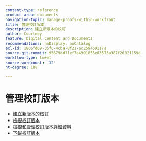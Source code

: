 ```yaml
---
content-type: reference
product-area: documents
navigation-topic: manage-proofs-within-workfront
title: 管理校訂版本
description: 建立新版本的校訂
author: Courtney
feature: Digital Content and Documents
recommendations: noDisplay, noCatalog
exl-id: 1806fd69-35f6-4cba-8f21-ac259469117a
source-git-commit: 95679dd71ef7e4991853e63573a387f26321159d
workflow-type: tm+mt
source-wordcount: '32'
ht-degree: 18%

---
```


# 管理校訂版本

* [建立新版本的校訂](../../../../review-and-approve-work/proofing/managing-proofs-within-workfront/create-new-proof-version.md)
* [檢視校訂版本](../../../../review-and-approve-work/proofing/managing-proofs-within-workfront/manage-proof-versions/view-proof-versions.md)
* [檢視和管理校訂版本詳細資料](../../../../review-and-approve-work/proofing/managing-proofs-within-workfront/manage-proof-versions/view-version-details.md)
* [下載校訂版本](../../../../review-and-approve-work/proofing/managing-proofs-within-workfront/manage-proof-versions/download-versions.md)
